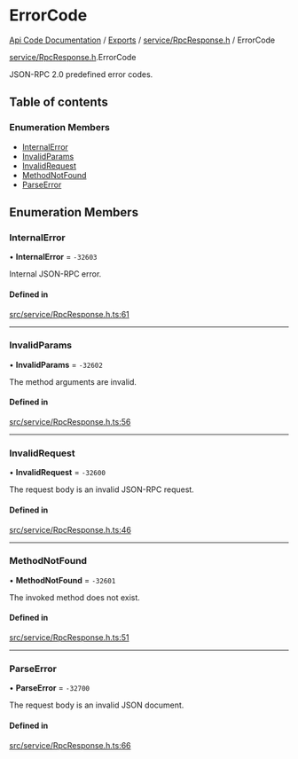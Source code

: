 # ErrorCode
 
[Api Code Documentation](../README.md) / [Exports](../modules.md) / [service/RpcResponse.h](../modules/service_RpcResponse_h.md) / ErrorCode

[service/RpcResponse.h](../modules/service_RpcResponse_h.md).ErrorCode

JSON-RPC 2.0 predefined error codes.

## Table of contents

### Enumeration Members

- [InternalError](service_RpcResponse_h.ErrorCode.md#internalerror)
- [InvalidParams](service_RpcResponse_h.ErrorCode.md#invalidparams)
- [InvalidRequest](service_RpcResponse_h.ErrorCode.md#invalidrequest)
- [MethodNotFound](service_RpcResponse_h.ErrorCode.md#methodnotfound)
- [ParseError](service_RpcResponse_h.ErrorCode.md#parseerror)

## Enumeration Members

### InternalError

• **InternalError** = ``-32603``

Internal JSON-RPC error.

#### Defined in

[src/service/RpcResponse.h.ts:61](https://github.com/openkfw/TruBudget/blob/3b9e793/api/src/service/RpcResponse.h.ts#L61)

___

### InvalidParams

• **InvalidParams** = ``-32602``

The method arguments are invalid.

#### Defined in

[src/service/RpcResponse.h.ts:56](https://github.com/openkfw/TruBudget/blob/3b9e793/api/src/service/RpcResponse.h.ts#L56)

___

### InvalidRequest

• **InvalidRequest** = ``-32600``

The request body is an invalid JSON-RPC request.

#### Defined in

[src/service/RpcResponse.h.ts:46](https://github.com/openkfw/TruBudget/blob/3b9e793/api/src/service/RpcResponse.h.ts#L46)

___

### MethodNotFound

• **MethodNotFound** = ``-32601``

The invoked method does not exist.

#### Defined in

[src/service/RpcResponse.h.ts:51](https://github.com/openkfw/TruBudget/blob/3b9e793/api/src/service/RpcResponse.h.ts#L51)

___

### ParseError

• **ParseError** = ``-32700``

The request body is an invalid JSON document.

#### Defined in

[src/service/RpcResponse.h.ts:66](https://github.com/openkfw/TruBudget/blob/3b9e793/api/src/service/RpcResponse.h.ts#L66)
